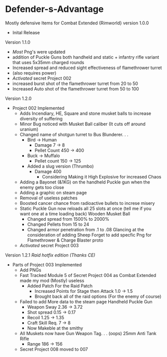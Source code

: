 # Defender-s-Advantage
Mostly defensive Items for Combat Extended {Rimworld}
version 1.0.0
- Inital Release

Version 1.1.0
- *Most* Png's were updated 
- addition of Puckle Guns both handheld and static + infantry rifle variant that uses 5x35mm charged rounds
- Increased spread and reduced sight effectiveness of flamethrower turret
- (also requires power)
- *Activated* secret Project 002
- increased burst shot of the flamethrower turret from 20 to 50
- Increased Auto shot of the flamethrower turret from 50 to 100

Version 1.2.0 
- Project 002 Implemented 
	- Adds Incendiary, HE, Square and stone musket balls to increase diversity of suffering
	- Minor Bug noticed with Musket Ball caliber (It cuts off around uranium) 
	- Changed name of shotgun turret to Bus Blunderer. . .
		- Bird -> Human
			- Damage 7 -> 8
			- Pellet Count 450 -> 400
		- Buck -> Muffalo
			- Pellet count 150 -> 125
		- Added a slug version (Thrumbo) 
			- Damage 400
				- Considering Making it High Explosive for increased Chaos
	- Adding a Bayonet (&1KG) on the handheld Puckle gun when the enemy gets too close
	- Adding a graphic on steam page
	- Removal of useless patches
	- Boosted cancer chance from radioactive bullets to increse misery
	- Static Puckle Gun now reloads all 25 slots at once (tell me if you want one at a time loading back)
	Wooden Musket Ball
		- Changed spread from 1500% to 2000%
		- Changed Pellets from 15 to 24
		- Changed armor penetration from .1 to .08
	Glancing at the consideration of adding Sheep
	Forget to add specfic Png for Flamethrower & Charge Blaster proto
	- *Activated* secret Project 003 
	
Version 1.2.1
*Raid hotfix edition (Thanks CE)*
- Parts of Project 003 Implemented
	- Add PNGs
	- Fast Tracked Module 5 of Secret Project 004 as Combat Extended made my mod (Mostly) useless
		- Added Patch For the Raid Patch
			- Increased Points for Stage then Attack 1.0 -> 1.5
			- Brought back all of the raid options (For the enemy of course)
	- Failed to add More data to the steam page 
	Handheld Puckle Gun 
		- Weapon Sway 2.36 -> 3.72
		- Shot spread 0.15 -> 0.17
		- Recoil 1.25 -> 1.35
		- Craft Skill Req. 7 -> 8
		- Now Makeble at the smithy
	- All Muskets now have Gun Weapon Tag. . . (oops)
	25mm Anti Tank Rifle 
		- Range 186 -> 156
	- Secret Project 008 moved to 007

